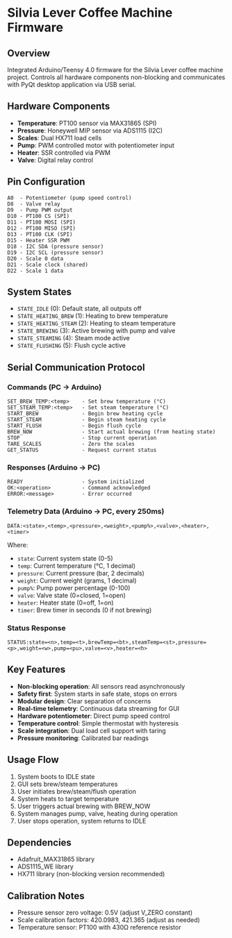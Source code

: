 # Silvia Lever Coffee Machine Firmware

## Overview
Integrated Arduino/Teensy 4.0 firmware for the Silvia Lever coffee machine project. Controls all hardware components non-blocking and communicates with PyQt desktop application via USB serial.

## Hardware Components
- **Temperature**: PT100 sensor via MAX31865 (SPI)
- **Pressure**: Honeywell MIP sensor via ADS1115 (I2C)
- **Scales**: Dual HX711 load cells
- **Pump**: PWM controlled motor with potentiometer input
- **Heater**: SSR controlled via PWM
- **Valve**: Digital relay control

## Pin Configuration
```
A0  - Potentiometer (pump speed control)
D8  - Valve relay
D9  - Pump PWM output
D10 - PT100 CS (SPI)
D11 - PT100 MOSI (SPI)
D12 - PT100 MISO (SPI)
D13 - PT100 CLK (SPI)
D15 - Heater SSR PWM
D18 - I2C SDA (pressure sensor)
D19 - I2C SCL (pressure sensor)
D20 - Scale 0 data
D21 - Scale clock (shared)
D22 - Scale 1 data
```

## System States
- `STATE_IDLE` (0): Default state, all outputs off
- `STATE_HEATING_BREW` (1): Heating to brew temperature
- `STATE_HEATING_STEAM` (2): Heating to steam temperature
- `STATE_BREWING` (3): Active brewing with pump and valve
- `STATE_STEAMING` (4): Steam mode active
- `STATE_FLUSHING` (5): Flush cycle active

## Serial Communication Protocol

### Commands (PC → Arduino)
```
SET_BREW_TEMP:<temp>    - Set brew temperature (°C)
SET_STEAM_TEMP:<temp>   - Set steam temperature (°C)
START_BREW              - Begin brew heating cycle
START_STEAM             - Begin steam heating cycle
START_FLUSH             - Begin flush cycle
BREW_NOW                - Start actual brewing (from heating state)
STOP                    - Stop current operation
TARE_SCALES             - Zero the scales
GET_STATUS              - Request current status
```

### Responses (Arduino → PC)
```
READY                   - System initialized
OK:<operation>          - Command acknowledged
ERROR:<message>         - Error occurred
```

### Telemetry Data (Arduino → PC, every 250ms)
```
DATA:<state>,<temp>,<pressure>,<weight>,<pump%>,<valve>,<heater>,<timer>
```
Where:
- `state`: Current system state (0-5)
- `temp`: Current temperature (°C, 1 decimal)
- `pressure`: Current pressure (bar, 2 decimals)
- `weight`: Current weight (grams, 1 decimal)
- `pump%`: Pump power percentage (0-100)
- `valve`: Valve state (0=closed, 1=open)
- `heater`: Heater state (0=off, 1=on)
- `timer`: Brew timer in seconds (0 if not brewing)

### Status Response
```
STATUS:state=<n>,temp=<t>,brewTemp=<bt>,steamTemp=<st>,pressure=<p>,weight=<w>,pump=<pu>,valve=<v>,heater=<h>
```

## Key Features
- **Non-blocking operation**: All sensors read asynchronously
- **Safety first**: System starts in safe state, stops on errors
- **Modular design**: Clear separation of concerns
- **Real-time telemetry**: Continuous data streaming for GUI
- **Hardware potentiometer**: Direct pump speed control
- **Temperature control**: Simple thermostat with hysteresis
- **Scale integration**: Dual load cell support with taring
- **Pressure monitoring**: Calibrated bar readings

## Usage Flow
1. System boots to IDLE state
2. GUI sets brew/steam temperatures
3. User initiates brew/steam/flush operation
4. System heats to target temperature
5. User triggers actual brewing with BREW_NOW
6. System manages pump, valve, heating during operation
7. User stops operation, system returns to IDLE

## Dependencies
- Adafruit_MAX31865 library
- ADS1115_WE library
- HX711 library (non-blocking version recommended)

## Calibration Notes
- Pressure sensor zero voltage: 0.5V (adjust V_ZERO constant)
- Scale calibration factors: 420.0983, 421.365 (adjust as needed)
- Temperature sensor: PT100 with 430Ω reference resistor
